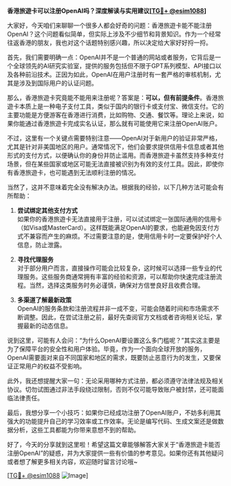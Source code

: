 **香港旅遊卡可以注册OpenAI吗？深度解读与实用建议[[TG💪+ @esim1088](https://t.me/s/esim1088)]**

大家好，今天咱们来聊聊一个很多人都会好奇的问题：香港旅遊卡能不能注册OpenAI？这个问题看似简单，但实际上涉及不少细节和背景知识。作为一个经常往返香港的朋友，我也对这个话题特别感兴趣，所以决定给大家好好捋一捋。

首先，我们需要明确一点：OpenAI并不是一个普通的网站或者服务，它背后是一个全球领先的AI研究实验室，提供的服务包括但不限于GPT系列模型、API接口以及各种前沿技术。正因为如此，OpenAI在用户注册时有一套严格的审核机制，尤其是涉及到国际用户的认证问题。

那么，香港旅遊卡究竟能不能用来注册呢？答案是：**可以，但有前提条件**。香港旅遊卡本质上是一种电子支付工具，类似于国内的银行卡或支付宝、微信支付。它的主要功能是方便游客在香港进行消费，比如购物、交通、餐饮等。理论上来说，如果你能通过香港旅遊卡完成实名认证，那么就有可能使用它来注册OpenAI账户。

不过，这里有一个关键点需要特别注意——OpenAI对于新用户的验证非常严格，尤其是针对非美国地区的用户。通常情况下，他们会要求提供信用卡信息或者其他形式的支付方式，以便确认你的身份并防止滥用。而香港旅遊卡虽然支持多种支付场景，但在某些国家或地区可能无法直接被识别为有效的支付工具。因此，即使你有香港旅遊卡，也可能遇到无法顺利注册的情况。

当然了，这并不意味着完全没有解决办法。根据我的经验，以下几种方法可能会有所帮助：

1. **尝试绑定其他支付方式**  
   如果你的香港旅遊卡无法直接用于注册，可以试试绑定一张国际通用的信用卡（如Visa或MasterCard）。这样既能满足OpenAI的要求，也能避免因支付方式不兼容而产生的麻烦。不过需要注意的是，使用信用卡时一定要保护好个人信息，防止泄露。

2. **寻找代理服务**  
   对于部分用户而言，直接操作可能会比较复杂，这时候可以选择一些专业的代理服务。这些服务商通常拥有丰富的经验和资源，可以帮助你快速完成注册流程。当然，选择这类服务时务必谨慎，确保对方信誉良好且收费合理。

3. **多渠道了解最新政策**  
   OpenAI的服务条款和注册流程并非一成不变，可能会随着时间和市场需求不断调整。因此，在尝试注册之前，最好先查阅官方文档或者咨询相关论坛，掌握最新的动态信息。

说到这里，可能有人会问：“为什么OpenAI要设置这么多门槛呢？”其实这主要是为了保障平台的安全性和用户体验。毕竟，作为一个面向全球开放的服务，OpenAI需要面对来自不同国家和地区的需求，既要防止恶意行为的发生，又要保证正常用户的权益不受影响。

此外，我还想提醒大家一句：无论采用哪种方式注册，都必须遵守法律法规及相关协议。切勿试图通过非法手段绕过限制，否则不仅可能导致账户被封禁，还可能面临法律责任。

最后，我想分享一个小技巧：如果你已经成功注册了OpenAI账户，不妨多利用其强大的功能提升自己的学习效率或工作效率。无论是编写代码、生成文案还是做数据分析，这些工具都能为你带来意想不到的帮助。

好了，今天的分享就到这里啦！希望这篇文章能够解答大家关于“香港旅遊卡能否注册OpenAI”的疑惑，并为大家提供一些有价值的参考意见。如果你还有其他疑问或者想了解更多相关内容，欢迎随时留言讨论哦~

[[TG💪+ @esim1088](https://t.me/s/esim1088) ![Image](https://i.postimg.cc/4NQfJmqS/Snipaste-2025-05-13-00-14-12.png)]